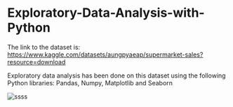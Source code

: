 # Exploratory-Data-Analysis-with-Python

The link to the dataset is: https://www.kaggle.com/datasets/aungpyaeap/supermarket-sales?resource=download

Exploratory data analysis has been done on this dataset using the following Python libraries: Pandas, Numpy, Matplotlib and Seaborn

![ssss](https://user-images.githubusercontent.com/92783883/165147145-ed20f17d-aed9-4c56-91d1-1dbc5e4ffe46.jpg)
